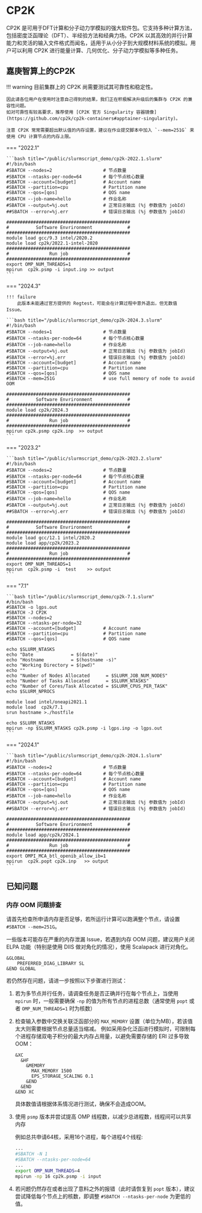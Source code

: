 # CP2K

CP2K 是可用于DFT计算和分子动力学模拟的强大软件包。它支持多种计算方法，包括密度泛函理论（DFT）、半经验方法和经典力场。CP2K 以其高效的并行计算能力和灵活的输入文件格式而闻名，适用于从小分子到大规模材料系统的模拟。用户可以利用 CP2K 进行能量计算、几何优化、分子动力学模拟等多种任务。

## 嘉庚智算上的CP2K

!!! warning
    目前集群上的 CP2K 尚需要测试其可靠性和稳定性。
    <!--前者由于 Core Dump 等原因未能通过 Regtest（但无数值issue），后者由于17个测试任务的数值不匹配亦未能通过。-->

    因此请各位用户在使用时注意自己得到的结果，我们正在积极解决升级后的集群与 CP2K 的兼容性问题。
    如对可靠性有较高要求，推荐使用 [CP2K 官方 Singularity 容器镜像](https://github.com/cp2k/cp2k-containers#apptainer-singularity)。

    注意 CP2K 常常需要超出默认值的内存设置，建议在作业提交脚本中加入 `--mem=251G` 来使用 CPU 计算节点的内存上限。

=== "2022.1"

    ```bash title="/public/slurmscript_demo/cp2k-2022.1.slurm"
    #!/bin/bash
    #SBATCH --nodes=2                   # 节点数量
    #SBATCH --ntasks-per-node=64        # 每个节点核心数量
    #SBATCH --account=[budget]          # Account name
    #SBATCH --partition=cpu             # Partition name
    #SBATCH --qos=[qos]                 # QOS name
    #SBATCH --job-name=hello            # 作业名称
    #SBATCH --output=%j.out             # 正常日志输出 (%j 参数值为 jobId)
    ##SBATCH --error=%j.err             # 错误日志输出 (%j 参数值为 jobId)

    ##############################################
    #          Software Envrironment             #
    ##############################################
    module load gcc/9.3 intel/2020.2
    module load cp2k/2022.1-intel-2020
    ##############################################
    #               Run job                      #
    ##############################################
    export OMP_NUM_THREADS=1
    mpirun  cp2k.psmp -i input.inp >> output
    ```

=== "2024.3"

    !!! failure
        此版本未能通过官方提供的 Regtest，可能会在计算过程中意外退出，但无数值 Issue。

    ```bash title="/public/slurmscript_demo/cp2k-2024.3.slurm"
    #!/bin/bash
    #SBATCH --nodes=1                   # 节点数量
    #SBATCH --ntasks-per-node=64        # 每个节点核心数量
    #SBATCH --job-name=hello            # 作业名称
    #SBATCH --output=%j.out             # 正常日志输出 (%j 参数值为 jobId)
    #SBATCH --error=%j.err              # 错误日志输出 (%j 参数值为 jobId)
    #SBATCH --account=[budget]          # Account name
    #SBATCH --partition=cpu             # Partition name
    #SBATCH --qos=[qos]                 # QOS name
    #SBATCH --mem=251G                  # use full memory of node to avoid OOM

    ##############################################
    #          Software Envrironment             #
    ##############################################
    module load cp2k/2024.3
    ##############################################
    #               Run job                      #
    ##############################################
    mpirun cp2k.psmp cp2k.inp  >> output
    ```

=== "2023.2"

    ```bash title="/public/slurmscript_demo/cp2k-2023.2.slurm"
    #!/bin/bash
    #SBATCH --nodes=2                   # 节点数量
    #SBATCH --ntasks-per-node=64        # 每个节点核心数量
    #SBATCH --account=[budget]          # Account name
    #SBATCH --partition=cpu             # Partition name
    #SBATCH --qos=[qos]                 # QOS name
    #SBATCH --job-name=hello            # 作业名称
    #SBATCH --output=%j.out             # 正常日志输出 (%j 参数值为 jobId)
    ##SBATCH --error=%j.err             # 错误日志输出 (%j 参数值为 jobId)

    ##############################################
    #          Software Envrironment             #
    ##############################################
    module load gcc/12.1 intel/2020.2
    module load app/cp2k/2023.2
    ##############################################
    #               Run job                      #
    ##############################################
    export OMP_NUM_THREADS=1
    mpirun  cp2k.psmp -i  test    >> output
    ```

=== "7.1"

    ```bash title="/public/slurmscript_demo/cp2k-7.1.slurm"
    #/bin/bash
    #SBATCH -o lgps.out
    #SBATCH -J CP2K
    #SBATCH --nodes=2
    #SBATCH --ntasks-per-node=32
    #SBATCH --account=[budget]          # Account name
    #SBATCH --partition=cpu             # Partition name
    #SBATCH --qos=[qos]                 # QOS name
    
    echo $SLURM_NTASKS
    echo "Date              = $(date)"
    echo "Hostname          = $(hostname -s)"
    echo "Working Directory = $(pwd)"
    echo ""
    echo "Number of Nodes Allocated      = $SLURM_JOB_NUM_NODES"
    echo "Number of Tasks Allocated      = $SLURM_NTASKS"
    echo "Number of Cores/Task Allocated = $SLURM_CPUS_PER_TASK"
    echo $SLURM_NPROCS
    
    module load intel/oneapi2021.1
    module load  cp2k/7.1
    srun hostname >./hostfile
    
    echo $SLURM_NTASKS
    mpirun -np $SLURM_NTASKS cp2k.psmp -i lgps.inp -o lgps.out
    ```

=== "2024.1"

    ```bash title="/public/slurmscript_demo/cp2k-2024.1.slurm"
    #!/bin/bash
    #SBATCH --nodes=2                   # 节点数量
    #SBATCH --ntasks-per-node=64        # 每个节点核心数量
    #SBATCH --account=[budget]          # Account name
    #SBATCH --partition=cpu             # Partition name
    #SBATCH --qos=[qos]                 # QOS name
    #SBATCH --job-name=hello            # 作业名称
    #SBATCH --output=%j.out             # 正常日志输出 (%j 参数值为 jobId)
    ##SBATCH --error=%j.err             # 错误日志输出 (%j 参数值为 jobId)

    ##############################################
    #          Software Envrironment             #
    ##############################################
    module load app/cp2k/2024.1
    ##############################################
    #               Run job                      #
    ##############################################
    export OMPI_MCA_btl_openib_allow_ib=1
    mpirun  cp2k.popt cp2k.inp   >> output
    ```

## 已知问题

### 内存 OOM 问题排查

请首先检查所申请内存是否足够，若所运行计算可以跑满整个节点，请设置 `#SBATCH --mem=251G`。

一些版本可能存在严重的内存泄漏 Issue，若遇到内存 OOM 问题，建议用户关闭 ELPA 功能（特别是使用 DIIS 做对角化的情况），使用 Scalapack 进行对角化。

```
&GLOBAL
    PREFERRED_DIAG_LIBRARY SL
&END GLOBAL
```

若仍然存在问题，请进一步按照以下步骤进行测试：

1. 若为多节点并行任务，请调查任务是否正确并行在每个节点上，当使用 `mpirun` 时，一般需要确保 `-np` 的值为所有节点的进程总数（通常使用 `popt` 或者 `OMP_NUM_THREADS=1` 时为核数）
   
2. 检查输入参数中交换关联泛函部分的 `MAX_MEMORY` 设置（单位为MB），若该值太大则需要根据节点总量适当缩减。
   例如采用杂化泛函进行模拟时，可限制每个进程存储双电子积分的最大内存占用量，以避免需要存储的 ERI 过多导致 OOM：
   
    ```
    &XC
      &HF
        &MEMORY
          MAX_MEMORY 1500
          EPS_STORAGE_SCALING 0.1
        &END
      &END
    &END XC
    ```

    具体数值请根据体系情况进行测试，确保不会造成OOM。

3. 使用 `psmp` 版本并尝试提高 OMP 线程数，以减少总进程数，线程间可以共享内存

    例如总共申请64核，采用16个进程，每个进程4个线程:

    ```bash
    ...
    #SBATCH -N 1
    #SBATCH --ntasks-per-node=64 
    ...
    export OMP_NUM_THREADS=4
    mpirun -np 16 cp2k.psmp -i input
    ```

4. 若问题仍然存在或者出现了意料之外的报错（此时请恢复到 `popt` 版本），建议尝试降低每个节点上的核数，即调整 `#SBATCH --ntasks-per-node` 为更低的值。
